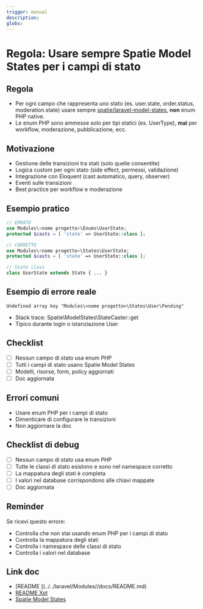 ```yaml
---
trigger: manual
description:
globs:
---
```

# Regola: Usare sempre Spatie Model States per i campi di stato

## Regola
- Per ogni campo che rappresenta uno stato (es. user.state, order.status, moderation.state) usare sempre [spatie/laravel-model-states](https://github.com/spatie/laravel-model-states), **non** enum PHP native.
- Le enum PHP sono ammesse solo per tipi statici (es. UserType), **mai** per workflow, moderazione, pubblicazione, ecc.

## Motivazione
- Gestione delle transizioni tra stati (solo quelle consentite)
- Logica custom per ogni stato (side effect, permessi, validazione)
- Integrazione con Eloquent (cast automatico, query, observer)
- Eventi sulle transizioni
- Best practice per workflow e moderazione

## Esempio pratico
```php
// ERRATO
use Modules\<nome progetto>\Enums\UserState;
protected $casts = [ 'state' => UserState::class ];

// CORRETTO
use Modules\<nome progetto>\States\UserState;
protected $casts = [ 'state' => UserState::class ];

// State class
class UserState extends State { ... }
```

## Esempio di errore reale
```
Undefined array key "Modules\<nome progetto>\States\User\Pending"
```
- Stack trace: Spatie\ModelStates\StateCaster::get
- Tipico durante login o istanziazione User

## Checklist
- [ ] Nessun campo di stato usa enum PHP
- [ ] Tutti i campi di stato usano Spatie Model States
- [ ] Modelli, risorse, form, policy aggiornati
- [ ] Doc aggiornata

## Errori comuni
- Usare enum PHP per i campi di stato
- Dimenticare di configurare le transizioni
- Non aggiornare la doc

## Checklist di debug
- [ ] Nessun campo di stato usa enum PHP
- [ ] Tutte le classi di stato esistono e sono nel namespace corretto
- [ ] La mappatura degli stati è completa
- [ ] I valori nel database corrispondono alle chiavi mappate
- [ ] Doc aggiornata

## Reminder
Se ricevi questo errore:
- Controlla che non stai usando enum PHP per i campi di stato
- Controlla la mappatura degli stati
- Controlla i namespace delle classi di stato
- Controlla i valori nel database

## Link doc
- [README <nome progetto>](../../laravel/Modules/<nome progetto>/docs/README.md)
- [README Xot](../../laravel/Modules/Xot/docs/README.md)
- [Spatie Model States](https://github.com/spatie/laravel-model-states)

